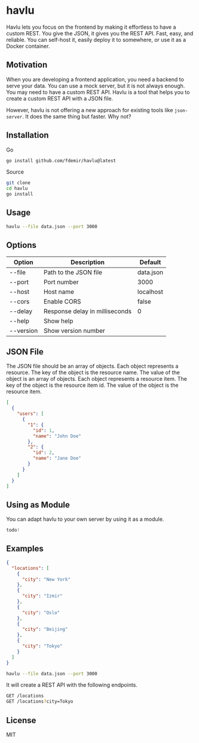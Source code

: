 # havlu

Havlu lets you focus on the frontend by making it effortless to have a custom REST. You give the JSON, it gives you the REST API. Fast, easy, and reliable. You can self-host it, easily deploy it to somewhere, or use it as a Docker container.

<!-- One of the amazing things about havlu is that it can create a custom REST API with a model that you already have. -->

## Motivation

When you are developing a frontend application, you need a backend to serve your data. You can use a mock server, but it is not always enough. You may need to have a custom REST API. Havlu is a tool that helps you to create a custom REST API with a JSON file.

However, havlu is not offering a new approach for existing tools like `json-server`. It does the same thing but faster. Why not?

## Installation

<!-- MacOS

```bash
brew install havlu
``` -->

Go

```bash
go install github.com/fdemir/havlu@latest
```

Source

```bash
git clone
cd havlu
go install
```

## Usage

```bash
havlu --file data.json --port 3000
```

## Options

| Option    | Description                    | Default   |
| --------- | ------------------------------ | --------- |
| --file    | Path to the JSON file          | data.json |
| --port    | Port number                    | 3000      |
| --host    | Host name                      | localhost |
| --cors    | Enable CORS                    | false     |
| --delay   | Response delay in milliseconds | 0         |
| --help    | Show help                      |           |
| --version | Show version number            |           |

## JSON File

The JSON file should be an array of objects. Each object represents a resource. The key of the object is the resource name. The value of the object is an array of objects. Each object represents a resource item. The key of the object is the resource item id. The value of the object is the resource item.

```json
[
  {
    "users": [
      {
        "1": {
          "id": 1,
          "name": "John Doe"
        },
        "2": {
          "id": 2,
          "name": "Jane Doe"
        }
      }
    ]
  }
]
```

## Using as Module

You can adapt havlu to your own server by using it as a module.

```go
todo!
```

## Examples

```json
{
  "locations": [
    {
      "city": "New York"
    },
    {
      "city": "Izmir"
    },
    {
      "city": "Oslo"
    },
    {
      "city": "Beijing"
    },
    {
      "city": "Tokyo"
    }
  ]
}
```

```bash
havlu --file data.json --port 3000
```

It will create a REST API with the following endpoints.

```bash
GET /locations
GET /locations?city=Tokyo

```

<!-- GET /locations?order=city&sort=desc -->

## License

MIT
